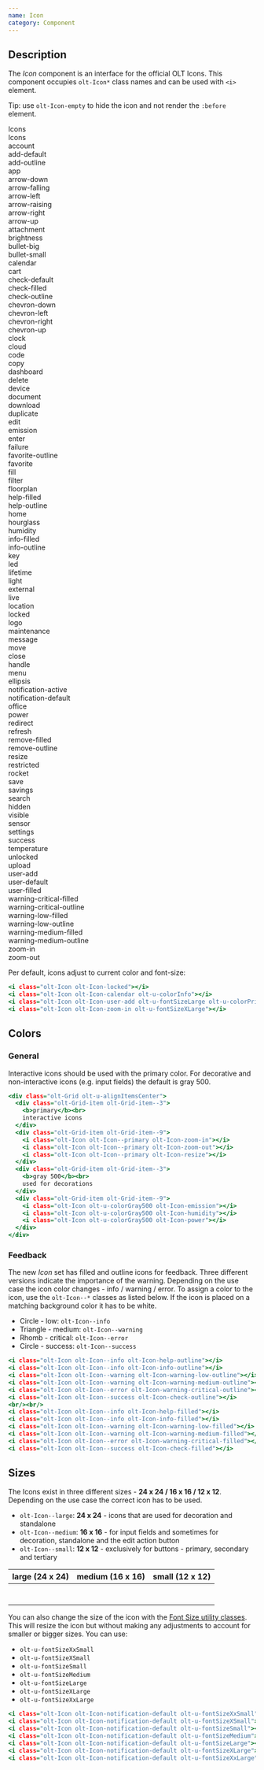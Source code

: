 ```yaml
---
name: Icon
category: Component
---
```


## Description

The *Icon* component is an interface for the official OLT Icons. This
component occupies `olt-Icon*` class names and can be used with `<i>` element.

Tip: use `olt-Icon-empty` to hide the icon and not render the `:before` element.

<div class="olt-DataCards olt-DataCards--useFlexLayout olt-u-marginBottom3">
  <div class="olt-DataCards-frame">
    <div class="olt-DataCards-head">
      <div class="olt-DataCards-headItem olt-DataCards--tableCellWidth90">
        Icons
      </div>
    </div>
  </div>
  <div class="olt-DataCards-body">
    <!-- Account -->
    <div class="olt-DataCards-card">
      <div class="olt-DataCards-cardItem olt-DataCards--tableCellWidth90">
        <div class="olt-DataCards-title">Icons</div>
        <div class="olt-DataCards-content">
          <div class="demo-icon">
            <i class="olt-Icon olt-Icon-account" title="account"></i>
            <span>account</span>
          </div>
          <div class="demo-icon">
            <i class="olt-Icon olt-Icon-add-default" title="add-default"></i>
            <span>add-default</span>
          </div>
          <div class="demo-icon">
            <i class="olt-Icon olt-Icon-add-outline" title="add-outline"></i>
            <span>add-outline</span>
          </div>
          <div class="demo-icon">
            <i class="olt-Icon olt-Icon-app" title="app"></i>
            <span>app</span>
          </div>
          <div class="demo-icon">
            <i class="olt-Icon olt-Icon-arrow-down" title="arrow-down"></i>
            <span>arrow-down</span>
          </div>
          <div class="demo-icon">
            <i class="olt-Icon olt-Icon-arrow-falling" title="arrow-falling"></i>
            <span>arrow-falling</span>
          </div>
          <div class="demo-icon">
            <i class="olt-Icon olt-Icon-arrow-left" title="arrow-left"></i>
            <span>arrow-left</span>
          </div>
          <div class="demo-icon">
            <i class="olt-Icon olt-Icon-arrow-raising" title="arrow-raising"></i>
            <span>arrow-raising</span>
          </div>
          <div class="demo-icon">
            <i class="olt-Icon olt-Icon-arrow-right" title="arrow-right"></i>
            <span>arrow-right</span>
          </div>
          <div class="demo-icon">
            <i class="olt-Icon olt-Icon-arrow-up" title="arrow-up"></i>
            <span>arrow-up</span>
          </div>
          <div class="demo-icon">
            <i class="olt-Icon olt-Icon-attachment" title="attachment"></i>
            <span>attachment</span>
          </div>
          <div class="demo-icon">
            <i class="olt-Icon olt-Icon-brightness" title="brightness"></i>
            <span>brightness</span>
          </div>
          <div class="demo-icon">
            <i class="olt-Icon olt-Icon-bullet-big" title="bullet-big"></i>
            <span>bullet-big</span>
          </div>
          <div class="demo-icon">
            <i class="olt-Icon olt-Icon-bullet-small" title="bullet-small"></i>
            <span>bullet-small</span>
          </div>
          <div class="demo-icon">
            <i class="olt-Icon olt-Icon-calendar" title="calendar"></i>
            <span>calendar</span>
          </div>
          <div class="demo-icon">
            <i class="olt-Icon olt-Icon-cart" title="cart"></i>
            <span>cart</span>
          </div>
          <div class="demo-icon">
            <i class="olt-Icon olt-Icon-check-default" title="check-default"></i>
            <span>check-default</span>
          </div>
          <div class="demo-icon">
            <i class="olt-Icon olt-Icon-check-filled" title="check-filled"></i>
            <span>check-filled</span>
          </div>
          <div class="demo-icon">
            <i class="olt-Icon olt-Icon-check-outline" title="check-outline"></i>
            <span>check-outline</span>
          </div>
          <div class="demo-icon">
            <i class="olt-Icon olt-Icon-chevron-down" title="chevron-down"></i>
            <span>chevron-down</span>
          </div>
          <div class="demo-icon">
            <i class="olt-Icon olt-Icon-chevron-left" title="chevron-left"></i>
            <span>chevron-left</span>
          </div>
          <div class="demo-icon">
            <i class="olt-Icon olt-Icon-chevron-right" title="chevron-right"></i>
            <span>chevron-right</span>
          </div>
          <div class="demo-icon">
            <i class="olt-Icon olt-Icon-chevron-up" title="chevron-up"></i>
            <span>chevron-up</span>
          </div>
          <div class="demo-icon">
            <i class="olt-Icon olt-Icon-clock" title="clock"></i>
            <span>clock</span>
          </div>
          <div class="demo-icon">
            <i class="olt-Icon olt-Icon-cloud" title="cloud"></i>
            <span>cloud</span>
          </div>
          <div class="demo-icon">
            <i class="olt-Icon olt-Icon-code" title="code"></i>
            <span>code</span>
          </div>
          <div class="demo-icon">
            <i class="olt-Icon olt-Icon-copy" title="copy"></i>
            <span>copy</span>
          </div>
          <div class="demo-icon">
            <i class="olt-Icon olt-Icon-dashboard" title="dashboard"></i>
            <span>dashboard</span>
          </div>
          <div class="demo-icon">
            <i class="olt-Icon olt-Icon-delete" title="delete"></i>
            <span>delete</span>
          </div>
          <div class="demo-icon">
            <i class="olt-Icon olt-Icon-device" title="device"></i>
            <span>device</span>
          </div>
          <div class="demo-icon">
            <i class="olt-Icon olt-Icon-document" title="document"></i>
            <span>document</span>
          </div>
          <div class="demo-icon">
            <i class="olt-Icon olt-Icon-download" title="download"></i>
            <span>download</span>
          </div>
          <div class="demo-icon">
            <i class="olt-Icon olt-Icon-duplicate" title="duplicate"></i>
            <span>duplicate</span>
          </div>
          <div class="demo-icon">
            <i class="olt-Icon olt-Icon-edit" title="edit"></i>
            <span>edit</span>
          </div>
          <div class="demo-icon">
            <i class="olt-Icon olt-Icon-emission" title="emission"></i>
            <span>emission</span>
          </div>
          <div class="demo-icon">
            <i class="olt-Icon olt-Icon-enter" title="enter"></i>
            <span>enter</span>
          </div>
          <div class="demo-icon">
            <i class="olt-Icon olt-Icon-failure" title="failure"></i>
            <span>failure</span>
          </div>
          <div class="demo-icon">
            <i class="olt-Icon olt-Icon-favorite-outline" title="favorite-outline"></i>
            <span>favorite-outline</span>
          </div>
          <div class="demo-icon">
            <i class="olt-Icon olt-Icon-favorite-filled" title="favorite-filled"></i>
            <span>favorite</span>
          </div>
          <div class="demo-icon">
            <i class="olt-Icon olt-Icon-fill" title="fill"></i>
            <span>fill</span>
          </div>
          <div class="demo-icon">
            <i class="olt-Icon olt-Icon-filter" title="filter"></i>
            <span>filter</span>
          </div>
          <div class="demo-icon">
            <i class="olt-Icon olt-Icon-floorplan" title="floorplan"></i>
            <span>floorplan</span>
          </div>
          <div class="demo-icon">
            <i class="olt-Icon olt-Icon-help-filled" title="help-filled"></i>
            <span>help-filled</span>
          </div>
          <div class="demo-icon">
            <i class="olt-Icon olt-Icon-help-outline" title="help-outline"></i>
            <span>help-outline</span>
          </div>
          <div class="demo-icon">
            <i class="olt-Icon olt-Icon-home" title="home"></i>
            <span>home</span>
          </div>
          <div class="demo-icon">
            <i class="olt-Icon olt-Icon-hourglass" title="hourglass"></i>
            <span>hourglass</span>
          </div>
          <div class="demo-icon">
            <i class="olt-Icon olt-Icon-humidity" title="humidity"></i>
            <span>humidity</span>
          </div>
          <div class="demo-icon">
            <i class="olt-Icon olt-Icon-info-filled" title="info-filled"></i>
            <span>info-filled</span>
          </div>
          <div class="demo-icon">
            <i class="olt-Icon olt-Icon-info-outline" title="info-outline"></i>
            <span>info-outline</span>
          </div>
          <div class="demo-icon">
            <i class="olt-Icon olt-Icon-key" title="key"></i>
            <span>key</span>
          </div>
          <div class="demo-icon">
            <i class="olt-Icon olt-Icon-led" title="led"></i>
            <span>led</span>
          </div>
          <div class="demo-icon">
            <i class="olt-Icon olt-Icon-lifetime" title="lifetime"></i>
            <span>lifetime</span>
          </div>
          <div class="demo-icon">
            <i class="olt-Icon olt-Icon-light" title="light"></i>
            <span>light</span>
          </div>
          <div class="demo-icon">
            <i class="olt-Icon olt-Icon-external" title="external"></i>
            <span>external</span>
          </div>
          <div class="demo-icon">
            <i class="olt-Icon olt-Icon-live" title="live"></i>
            <span>live</span>
          </div>
          <div class="demo-icon">
            <i class="olt-Icon olt-Icon-location" title="location"></i>
            <span>location</span>
          </div>
          <div class="demo-icon">
            <i class="olt-Icon olt-Icon-locked" title="locked"></i>
            <span>locked</span>
          </div>
          <div class="demo-icon">
            <i class="olt-Icon olt-Icon-logo" title="logo"></i>
            <span>logo</span>
          </div>
          <div class="demo-icon">
            <i class="olt-Icon olt-Icon-maintenance" title="maintenance"></i>
            <span>maintenance</span>
          </div>
          <div class="demo-icon">
            <i class="olt-Icon olt-Icon-message" title="message"></i>
            <span>message</span>
          </div>
          <div class="demo-icon">
            <i class="olt-Icon olt-Icon-move" title="move"></i>
            <span>move</span>
          </div>
          <div class="demo-icon">
            <i class="olt-Icon olt-Icon-close" title="close"></i>
            <span>close</span>
          </div>
          <div class="demo-icon">
            <i class="olt-Icon olt-Icon-handle" title="handle"></i>
            <span>handle</span>
          </div>
          <div class="demo-icon">
            <i class="olt-Icon olt-Icon-menu" title="menu"></i>
            <span>menu</span>
          </div>
          <div class="demo-icon">
            <i class="olt-Icon olt-Icon-ellipsis" title="ellipsis"></i>
            <span>ellipsis</span>
          </div>
          <div class="demo-icon">
            <i class="olt-Icon olt-Icon-notification-active" title="notification-active"></i>
            <span>notification-active</span>
          </div>
          <div class="demo-icon">
            <i class="olt-Icon olt-Icon-notification-default" title="notification-default"></i>
            <span>notification-default</span>
          </div>
          <div class="demo-icon">
            <i class="olt-Icon olt-Icon-office" title="office"></i>
            <span>office</span>
          </div>
          <div class="demo-icon">
            <i class="olt-Icon olt-Icon-power" title="power"></i>
            <span>power</span>
          </div>
          <div class="demo-icon">
            <i class="olt-Icon olt-Icon-redirect" title="redirect"></i>
            <span>redirect</span>
          </div>
          <div class="demo-icon">
            <i class="olt-Icon olt-Icon-refresh" title="refresh"></i>
            <span>refresh</span>
          </div>
          <div class="demo-icon">
            <i class="olt-Icon olt-Icon-remove-filled" title="remove-filled"></i>
            <span>remove-filled</span>
          </div>
          <div class="demo-icon">
            <i class="olt-Icon olt-Icon-remove-outline" title="remove-outline"></i>
            <span>remove-outline</span>
          </div>
          <div class="demo-icon">
            <i class="olt-Icon olt-Icon-resize" title="resize"></i>
            <span>resize</span>
          </div>
          <div class="demo-icon">
            <i class="olt-Icon olt-Icon-restricted" title="restricted"></i>
            <span>restricted</span>
          </div>
          <div class="demo-icon">
            <i class="olt-Icon olt-Icon-rocket" title="rocket"></i>
            <span>rocket</span>
          </div>
          <div class="demo-icon">
            <i class="olt-Icon olt-Icon-save" title="save"></i>
            <span>save</span>
          </div>
          <div class="demo-icon">
            <i class="olt-Icon olt-Icon-savings" title="savings"></i>
            <span>savings</span>
          </div>
          <div class="demo-icon">
            <i class="olt-Icon olt-Icon-search" title="search"></i>
            <span>search</span>
          </div>
          <div class="demo-icon">
            <i class="olt-Icon olt-Icon-hidden" title="hidden"></i>
            <span>hidden</span>
          </div>
          <div class="demo-icon">
            <i class="olt-Icon olt-Icon-visible" title="visible"></i>
            <span>visible</span>
          </div>
          <div class="demo-icon">
            <i class="olt-Icon olt-Icon-sensor" title="sensor"></i>
            <span>sensor</span>
          </div>
          <div class="demo-icon">
            <i class="olt-Icon olt-Icon-settings" title="settings"></i>
            <span>settings</span>
          </div>
          <div class="demo-icon">
            <i class="olt-Icon olt-Icon-success" title="success"></i>
            <span>success</span>
          </div>
          <div class="demo-icon">
            <i class="olt-Icon olt-Icon-temperature" title="temperature"></i>
            <span>temperature</span>
          </div>
          <div class="demo-icon">
            <i class="olt-Icon olt-Icon-unlocked" title="unlocked"></i>
            <span>unlocked</span>
          </div>
          <div class="demo-icon">
            <i class="olt-Icon olt-Icon-upload" title="upload"></i>
            <span>upload</span>
          </div>
          <div class="demo-icon">
            <i class="olt-Icon olt-Icon-user-add" title="user-add"></i>
            <span>user-add</span>
          </div>
          <div class="demo-icon">
            <i class="olt-Icon olt-Icon-user-default" title="user-default"></i>
            <span>user-default</span>
          </div>
          <div class="demo-icon">
            <i class="olt-Icon olt-Icon-user-filled" title="user-filled"></i>
            <span>user-filled</span>
          </div>
          <div class="demo-icon">
            <i class="olt-Icon olt-Icon-warning-critical-filled" title="warning-critical-filled"></i>
            <span>warning-critical-filled</span>
          </div>
          <div class="demo-icon">
            <i class="olt-Icon olt-Icon-warning-critical-outline" title="warning-critical-outline"></i>
            <span>warning-critical-outline</span>
          </div>
          <div class="demo-icon">
            <i class="olt-Icon olt-Icon-warning-low-filled" title="warning-low-filled"></i>
            <span>warning-low-filled</span>
          </div>
          <div class="demo-icon">
            <i class="olt-Icon olt-Icon-warning-low-outline" title="warning-low-outline"></i>
            <span>warning-low-outline</span>
          </div>
          <div class="demo-icon">
            <i class="olt-Icon olt-Icon-warning-medium-filled" title="warning-medium-filled"></i>
            <span>warning-medium-filled</span>
          </div>
          <div class="demo-icon">
            <i class="olt-Icon olt-Icon-warning-medium-outline" title="warning-medium-outline"></i>
            <span>warning-medium-outline</span>
          </div>
          <div class="demo-icon">
            <i class="olt-Icon olt-Icon-zoom-in" title="zoom-in"></i>
            <span>zoom-in</span>
          </div>
          <div class="demo-icon">
            <i class="olt-Icon olt-Icon-zoom-out" title="zoom-out"></i>
            <span>zoom-out</span>
          </div>
        </div>
      </div>
    </div>
  </div>
</div>

Per default, icons adjust to current color and font-size:

```icons.html
<i class="olt-Icon olt-Icon-locked"></i>
<i class="olt-Icon olt-Icon-calendar olt-u-colorInfo"></i>
<i class="olt-Icon olt-Icon-user-add olt-u-fontSizeLarge olt-u-colorPrimary"></i>
<i class="olt-Icon olt-Icon-zoom-in olt-u-fontSizeXLarge"></i>
```

## Colors

### General

Interactive icons should be used with the primary color.
For decorative and non-interactive icons (e.g. input fields) the default is gray 500.

```colors-general.html
<div class="olt-Grid olt-u-alignItemsCenter">
  <div class="olt-Grid-item olt-Grid-item--3">
    <b>primary</b><br>
    interactive icons
  </div>
  <div class="olt-Grid-item olt-Grid-item--9">
    <i class="olt-Icon olt-Icon--primary olt-Icon-zoom-in"></i>
    <i class="olt-Icon olt-Icon--primary olt-Icon-zoom-out"></i>
    <i class="olt-Icon olt-Icon--primary olt-Icon-resize"></i>
  </div>
  <div class="olt-Grid-item olt-Grid-item--3">
    <b>gray 500</b><br>
    used for decorations
  </div>
  <div class="olt-Grid-item olt-Grid-item--9">
    <i class="olt-Icon olt-u-colorGray500 olt-Icon-emission"></i>
    <i class="olt-Icon olt-u-colorGray500 olt-Icon-humidity"></i>
    <i class="olt-Icon olt-u-colorGray500 olt-Icon-power"></i>
  </div>
</div>
```

### Feedback

The new *Icon* set has filled and outline icons for feedback.
Three different versions indicate the importance of the warning.
Depending on the use case the icon color changes - info / warning / error.
To assign a color to the icon, use the `olt-Icon--*` classes as listed below.
If the icon is placed on a matching background color it has to be white.

* <span class="olt-u-colorInfo">Circle - low:</span> `olt-Icon--info`
* <span class="olt-u-colorWarning">Triangle - medium:</span> `olt-Icon--warning`
* <span class="olt-u-colorError">Rhomb - critical:</span> `olt-Icon--error`
* <span class="olt-u-colorSuccess">Circle - success:</span> `olt-Icon--success`

```colors-feedback.html
<i class="olt-Icon olt-Icon--info olt-Icon-help-outline"></i>
<i class="olt-Icon olt-Icon--info olt-Icon-info-outline"></i>
<i class="olt-Icon olt-Icon--warning olt-Icon-warning-low-outline"></i>
<i class="olt-Icon olt-Icon--warning olt-Icon-warning-medium-outline"></i>
<i class="olt-Icon olt-Icon--error olt-Icon-warning-critical-outline"></i>
<i class="olt-Icon olt-Icon--success olt-Icon-check-outline"></i>
<br/><br/>
<i class="olt-Icon olt-Icon--info olt-Icon-help-filled"></i>
<i class="olt-Icon olt-Icon--info olt-Icon-info-filled"></i>
<i class="olt-Icon olt-Icon--warning olt-Icon-warning-low-filled"></i>
<i class="olt-Icon olt-Icon--warning olt-Icon-warning-medium-filled"></i>
<i class="olt-Icon olt-Icon--error olt-Icon-warning-critical-filled"></i>
<i class="olt-Icon olt-Icon--success olt-Icon-check-filled"></i>
```

## Sizes

The Icons exist in three different sizes - **24 x 24 / 16 x 16 / 12 x 12**.
Depending on the use case the correct icon has to be used.

* `olt-Icon--large`: **24 x 24** - icons that are used for decoration and standalone
* `olt-Icon--medium`: **16 x 16** - for input fields and sometimes for decoration, standalone and the edit action button
* `olt-Icon--small`: **12 x 12** - exclusively for buttons - primary, secondary and tertiary

| large (24 x 24) | medium (16 x 16)| small (12 x 12) |
|-----------------|-----------------|-----------------|
|<i class="olt-Icon olt-Icon-notification-default olt-Icon--large"></i> |<i class="olt-Icon olt-Icon-notification-default olt-Icon--medium"></i> |<i class="olt-Icon olt-Icon-notification-default olt-Icon--small"></i>|
|<i class="olt-Icon olt-Icon-delete olt-Icon--large"></i> |<i class="olt-Icon olt-Icon-delete olt-Icon--medium"></i> |<i class="olt-Icon olt-Icon-delete olt-Icon--small"></i>|
|<i class="olt-Icon olt-Icon-edit olt-Icon--large"></i> |<i class="olt-Icon olt-Icon-edit olt-Icon--medium"></i> |<i class="olt-Icon olt-Icon-edit olt-Icon--small"></i>|
|<i class="olt-Icon olt-Icon-save olt-Icon--large"></i> |<i class="olt-Icon olt-Icon-save olt-Icon--medium"></i> |<i class="olt-Icon olt-Icon-save olt-Icon--small"></i>|
|<i class="olt-Icon olt-Icon-calendar olt-Icon--large"></i> |<i class="olt-Icon olt-Icon-calendar olt-Icon--medium"></i> |<i class="olt-Icon olt-Icon-calendar olt-Icon--small"></i>|
|<i class="olt-Icon olt-Icon-device olt-Icon--large"></i> |<i class="olt-Icon olt-Icon-device olt-Icon--medium"></i> |<i class="olt-Icon olt-Icon-device olt-Icon--small"></i>|
|<i class="olt-Icon olt-Icon-success olt-Icon--large"></i> |<i class="olt-Icon olt-Icon-success olt-Icon--medium"></i> |<i class="olt-Icon olt-Icon-success olt-Icon--small"></i>|

You can also change the size of the icon with the [Font Size utility classes](/#font-size).
This will resize the icon but without making any adjustments to account
for smaller or bigger sizes. You can use:

- `olt-u-fontSizeXxSmall`
- `olt-u-fontSizeXSmall`
- `olt-u-fontSizeSmall`
- `olt-u-fontSizeMedium`
- `olt-u-fontSizeLarge`
- `olt-u-fontSizeXLarge`
- `olt-u-fontSizeXxLarge`

```font-size.html
<i class="olt-Icon olt-Icon-notification-default olt-u-fontSizeXxSmall"></i>
<i class="olt-Icon olt-Icon-notification-default olt-u-fontSizeXSmall"></i>
<i class="olt-Icon olt-Icon-notification-default olt-u-fontSizeSmall"></i>
<i class="olt-Icon olt-Icon-notification-default olt-u-fontSizeMedium"></i>
<i class="olt-Icon olt-Icon-notification-default olt-u-fontSizeLarge"></i>
<i class="olt-Icon olt-Icon-notification-default olt-u-fontSizeXLarge"></i>
<i class="olt-Icon olt-Icon-notification-default olt-u-fontSizeXxLarge"></i>
```

